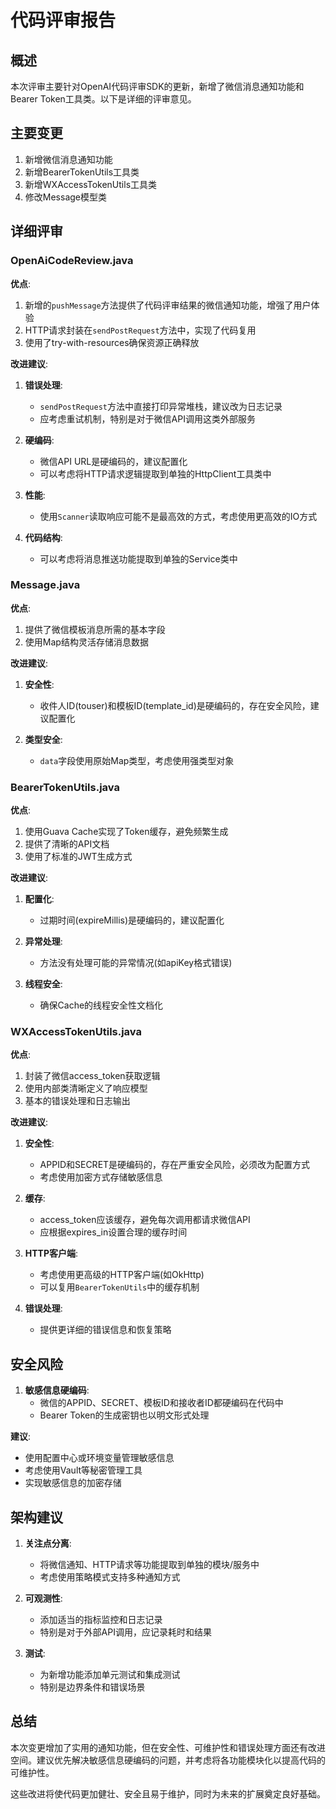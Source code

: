# 代码评审报告

## 概述

本次评审主要针对OpenAI代码评审SDK的更新，新增了微信消息通知功能和Bearer Token工具类。以下是详细的评审意见。

## 主要变更

1. 新增微信消息通知功能
2. 新增BearerTokenUtils工具类
3. 新增WXAccessTokenUtils工具类
4. 修改Message模型类

## 详细评审

### OpenAiCodeReview.java

**优点**:
1. 新增的`pushMessage`方法提供了代码评审结果的微信通知功能，增强了用户体验
2. HTTP请求封装在`sendPostRequest`方法中，实现了代码复用
3. 使用了try-with-resources确保资源正确释放

**改进建议**:
1. **错误处理**:
   - `sendPostRequest`方法中直接打印异常堆栈，建议改为日志记录
   - 应考虑重试机制，特别是对于微信API调用这类外部服务

2. **硬编码**:
   - 微信API URL是硬编码的，建议配置化
   - 可以考虑将HTTP请求逻辑提取到单独的HttpClient工具类中

3. **性能**:
   - 使用`Scanner`读取响应可能不是最高效的方式，考虑使用更高效的IO方式

4. **代码结构**:
   - 可以考虑将消息推送功能提取到单独的Service类中

### Message.java

**优点**:
1. 提供了微信模板消息所需的基本字段
2. 使用Map结构灵活存储消息数据

**改进建议**:
1. **安全性**:
   - 收件人ID(touser)和模板ID(template_id)是硬编码的，存在安全风险，建议配置化

2. **类型安全**:
   - `data`字段使用原始Map类型，考虑使用强类型对象

### BearerTokenUtils.java

**优点**:
1. 使用Guava Cache实现了Token缓存，避免频繁生成
2. 提供了清晰的API文档
3. 使用了标准的JWT生成方式

**改进建议**:
1. **配置化**:
   - 过期时间(expireMillis)是硬编码的，建议配置化

2. **异常处理**:
   - 方法没有处理可能的异常情况(如apiKey格式错误)

3. **线程安全**:
   - 确保Cache的线程安全性文档化

### WXAccessTokenUtils.java

**优点**:
1. 封装了微信access_token获取逻辑
2. 使用内部类清晰定义了响应模型
3. 基本的错误处理和日志输出

**改进建议**:
1. **安全性**:
   - APPID和SECRET是硬编码的，存在严重安全风险，必须改为配置方式
   - 考虑使用加密方式存储敏感信息

2. **缓存**:
   - access_token应该缓存，避免每次调用都请求微信API
   - 应根据expires_in设置合理的缓存时间

3. **HTTP客户端**:
   - 考虑使用更高级的HTTP客户端(如OkHttp)
   - 可以复用`BearerTokenUtils`中的缓存机制

4. **错误处理**:
   - 提供更详细的错误信息和恢复策略

## 安全风险

1. **敏感信息硬编码**:
   - 微信的APPID、SECRET、模板ID和接收者ID都硬编码在代码中
   - Bearer Token的生成密钥也以明文形式处理

**建议**:
- 使用配置中心或环境变量管理敏感信息
- 考虑使用Vault等秘密管理工具
- 实现敏感信息的加密存储

## 架构建议

1. **关注点分离**:
   - 将微信通知、HTTP请求等功能提取到单独的模块/服务中
   - 考虑使用策略模式支持多种通知方式

2. **可观测性**:
   - 添加适当的指标监控和日志记录
   - 特别是对于外部API调用，应记录耗时和结果

3. **测试**:
   - 为新增功能添加单元测试和集成测试
   - 特别是边界条件和错误场景

## 总结

本次变更增加了实用的通知功能，但在安全性、可维护性和错误处理方面还有改进空间。建议优先解决敏感信息硬编码的问题，并考虑将各功能模块化以提高代码的可维护性。

这些改进将使代码更加健壮、安全且易于维护，同时为未来的扩展奠定良好基础。